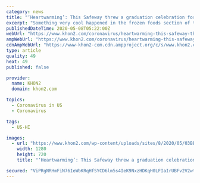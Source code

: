 ```yaml
---
category: news
title: "‘Heartwarming’: This Safeway threw a graduation celebration for 5 Hawaii high school seniors"
excerpt: "Something very cool happened in the frozen foods section of the Salt Lake Safeway store. Three high school seniors who work at the store, and two more who are children of"
publishedDateTime: 2020-05-08T05:22:00Z
webUrl: "https://www.khon2.com/coronavirus/heartwarming-this-safeway-threw-a-graduation-celebration-for-5-hawaii-high-school-seniors/"
ampWebUrl: "https://www.khon2.com/coronavirus/heartwarming-this-safeway-threw-a-graduation-celebration-for-5-hawaii-high-school-seniors/amp/"
cdnAmpWebUrl: "https://www-khon2-com.cdn.ampproject.org/c/s/www.khon2.com/coronavirus/heartwarming-this-safeway-threw-a-graduation-celebration-for-5-hawaii-high-school-seniors/amp/"
type: article
quality: 49
heat: 49
published: false

provider:
  name: KHON2
  domain: khon2.com

topics:
  - Coronavirus in US
  - Coronavirus

tags:
  - US-HI

images:
  - url: "https://www.khon2.com/wp-content/uploads/sites/8/2020/05/03BEA8711E214CCF9339D8C4CAD06D21.jpg?w=1280&h=720&crop=1"
    width: 1280
    height: 720
    title: "‘Heartwarming’: This Safeway threw a graduation celebration for 5 Hawaii high school seniors"

secured: "ViPRgNRHmFiN76IeWbKRqHfSYCD6lm5s4IeK9NxzHDKqH0LFIaIrUBFv2V2wtkhiVaopwGoOVSHu4pICD5ISgF0+hB6V9JOR6XsuCCf148i6YOb59PqidhEjFlM46kBlgHLVBqZqGh7GLx+MCqMBW5vE+GcOYf9EwxmZb7DXbv8O6vNT4dVCgpvlgsMyANeR9dPSMQQX1rWtmTNvCSKvjBVdVW0qJAzd6IijvJ75kNTSSg/LOInbogqwCOEs+xURK06sYb6R/RzWC0YrBl2FXC8sYO0zyQ4KoPFieQqLYtvE58FfbGFMEf1obwkQ6pXV;khJ4O8pwRT/WmTx6ABv2xw=="
---
```



